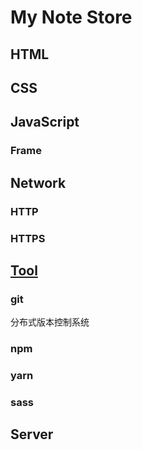 # My Note Store
## HTML

## CSS

## JavaScript
### Frame

## Network
### HTTP
### HTTPS

## [Tool](https://github.com/Sakuraine/note/tree/master/Tool)
### git
分布式版本控制系统
### npm
### yarn
### sass

## Server
